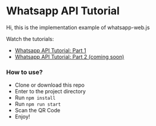 # Whatsapp API Tutorial

Hi, this is the implementation example of whatsapp-web.js

Watch the tutorials:
- <a href="#">Whatsapp API Tutorial: Part 1</a>
- <a href="#">Whatsapp API Tutorial: Part 2 (coming soon)</a>

### How to use?
- Clone or download this repo
- Enter to the project directory
- Run `npm install`
- Run `npm run start`
- Scan the QR Code
- Enjoy!
